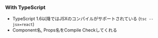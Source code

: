 ### With TypeScript

* TypeScript 1.6以降ではJSXのコンパイルがサポートされている (`tsc --jsx=react`)
* Component名, Props名をCompile Checkしてくれる
